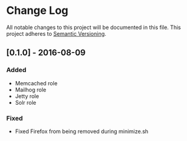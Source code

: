 # Change Log
All notable changes to this project will be documented in this file.
This project adheres to [Semantic Versioning](http://semver.org/).

## [0.1.0] - 2016-08-09

### Added

- Memcached role
- Mailhog role
- Jetty role
- Solr role

### Fixed

- Fixed Firefox from being removed during minimize.sh
